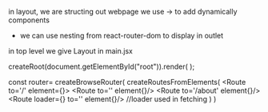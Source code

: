 in layout, we are structing out webpage
we use <Outlet/> -> to add dynamically components
- we can use nesting from react-router-dom to display in outlet

in top level we give Layout
in main.jsx

createRoot(document.getElementById("root")).render(
  <StrictMode>
    <RouterProvider router={router} />
  </StrictMode>
);

const router= createBrowseRouter(
    createRoutesFromElements(
        <Route to='/' element={<Layout/>}>
           <Route to='' element{<Home/>}/>
           <Route to='/about' element{<About/>}/>
           <Route loader={} to='' element{<fetch/>}/> //loader used in fetching
        </Route>
    )
)